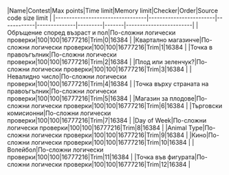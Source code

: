 |Name|Contest|Max points|Time limit|Memory limit|Checker|Order|Source code size limit |
|---------------------------------|------------------------|------------|--------------|---------|-------|------------------------|
|Обръщение според възраст и пол|По-сложни логически проверки|100|100|16777216|Trim|0|16384 |
|Квартално магазинче|По-сложни логически проверки|100|100|16777216|Trim|1|16384 |
|Точка в правоъгълник|По-сложни логически проверки|100|100|16777216|Trim|2|16384 |
|Плод или зеленчук?|По-сложни логически проверки|100|100|16777216|Trim|3|16384 |
|Невалидно число|По-сложни логически проверки|100|100|16777216|Trim|4|16384 |
|Точка върху страната на правоъгълник|По-сложни логически проверки|100|100|16777216|Trim|5|16384 |
|Магазин за плодове|По-сложни логически проверки|100|100|16777216|Trim|6|16384 |
|Търговски комисионни|По-сложни логически проверки|100|100|16777216|Trim|7|16384 |
|Day of Week|По-сложни логически проверки|100|100|16777216|Trim|8|16384 |
|Animal Type|По-сложни логически проверки|100|100|16777216|Trim|9|16384 |
|Кино|По-сложни логически проверки|100|100|16777216|Trim|10|16384 |
|Волейбол|По-сложни логически проверки|100|100|16777216|Trim|11|16384 |
|Точка във фигурата|По-сложни логически проверки|100|100|16777216|Trim|12|16384 |

